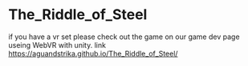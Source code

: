 # The_Riddle_of_Steel

if you have a vr set please check out the game on our game dev page useing WebVR with unity.
link https://aguandstrika.github.io/The_Riddle_of_Steel/
